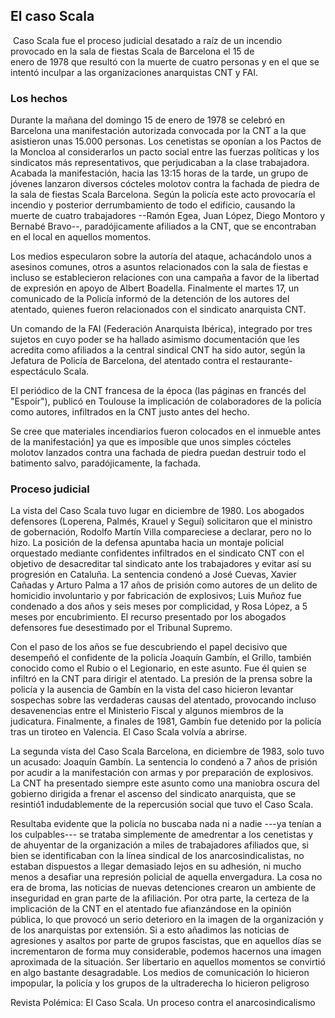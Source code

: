 ## El caso Scala

 Caso Scala fue el proceso judicial desatado a raíz de un incendio
provocado en la sala de fiestas Scala de Barcelona el 15 de
enero de 1978 que resultó con la muerte de cuatro personas y en el que
se intentó inculpar a las organizaciones anarquistas CNT y FAI.

### Los hechos

Durante la mañana del domingo 15 de enero de 1978 se celebró en
Barcelona una manifestación autorizada convocada por la CNT a la que
asistieron unas 15.000 personas. Los cenetistas se oponían a los Pactos
de la Moncloa al considerarlos un pacto social entre las fuerzas
políticas y los sindicatos más representativos, que perjudicaban a la
clase trabajadora. Acabada la manifestación, hacia las 13:15 horas de la
tarde, un grupo de jóvenes lanzaron diversos cócteles molotov contra la
fachada de piedra de la sala de fiestas Scala Barcelona. Según la
policía este acto provocaría el incendio y posterior derrumbamiento de
todo el edificio, causando la muerte de cuatro trabajadores --Ramón
Egea, Juan López, Diego Montoro y Bernabé Bravo--, paradójicamente
afiliados a la CNT, que se encontraban en el local en aquellos momentos.

Los medios especularon sobre la autoría del ataque, achacándolo unos a
asesinos comunes, otros a asuntos relacionados con la sala de fiestas e
incluso se establecieron relaciones con una campaña a favor de la
libertad de expresión en apoyo de Albert Boadella. Finalmente el martes
17, un comunicado de la Policía informó de la detención de los autores
del atentado, quienes fueron relacionados con el sindicato
anarquista CNT.

Un comando de la FAI (Federación Anarquista Ibérica), integrado por tres
sujetos en cuyo poder se ha hallado asimismo documentación que les
acredita como afiliados a la central sindical CNT ha sido autor, según
la Jefatura de Policía de Barcelona, del atentado contra el
restaurante-espectáculo Scala.

El periódico de la CNT francesa de la época (las páginas en francés del
\"Espoir\"), publicó en Toulouse la implicación de colaboradores de la
policía como autores, infiltrados en la CNT justo antes del hecho. 

Se cree que materiales incendiarios fueron colocados en el inmueble
antes de la manifestación\] ya que es imposible que unos simples
cócteles molotov lanzados contra una fachada de piedra puedan destruir
todo el batimento salvo, paradójicamente, la fachada.

### Proceso judicial

La vista del Caso Scala tuvo lugar en diciembre de 1980. Los abogados
defensores (Loperena, Palmés, Krauel y Seguí) solicitaron que el
ministro de gobernación, Rodolfo Martín Villa compareciese a declarar,
pero no lo hizo. La posición de la defensa apuntaba hacia un montaje
policial orquestado mediante confidentes infiltrados en el sindicato CNT
con el objetivo de desacreditar tal sindicato ante los trabajadores y
evitar así su progresión en Cataluña. La sentencia condenó a José
Cuevas, Xavier Cañadas y Arturo Palma a 17 años de prisión como autores
de un delito de homicidio involuntario y por fabricación de explosivos;
Luis Muñoz fue condenado a dos años y seis meses por complicidad, y Rosa
López, a 5 meses por encubrimiento. El recurso presentado por los
abogados defensores fue desestimado por el Tribunal Supremo.

Con el paso de los años se fue descubriendo el papel decisivo que
desempeñó el confidente de la policía Joaquín Gambín, el Grillo, también
conocido como el Rubio o el Legionario, en este asunto. Fue él quien se
infiltró en la CNT para dirigir el atentado. La presión de la prensa
sobre la policía y la ausencia de Gambín en la vista del caso hicieron
levantar sospechas sobre las verdaderas causas del atentado, provocando
incluso desavenencias entre el Ministerio Fiscal y algunos miembros de
la judicatura. Finalmente, a finales de 1981, Gambín fue detenido por la
policía tras un tiroteo en Valencia. El Caso Scala volvía a abrirse.

La segunda vista del Caso Scala Barcelona, en diciembre de 1983, solo
tuvo un acusado: Joaquín Gambín. La sentencia lo condenó a 7 años de
prisión por acudir a la manifestación con armas y por preparación de
explosivos. La CNT ha presentado siempre este asunto como una maniobra
oscura del gobierno dirigida a frenar el ascenso del sindicato
anarquista, que se resintió1 indudablemente de la repercusión social
que tuvo el Caso Scala.

Resultaba evidente que la policía no buscaba nada ni a nadie ---ya
tenían a los culpables--- se trataba simplemente de amedrentar a los
cenetistas y de ahuyentar de la organización a miles de trabajadores
afiliados que, si bien se identificaban con la línea sindical de los
anarcosindicalistas, no estaban dispuestos a llegar demasiado lejos en
su adhesión, ni mucho menos a desafiar una represión policial de aquella
envergadura. La cosa no era de broma, las noticias de nuevas detenciones
crearon un ambiente de inseguridad en gran parte de la afiliación. Por
otra parte, la certeza de la implicación de la CNT en el atentado fue
afianzándose en la opinión pública, lo que provocó un serio deterioro en
la imagen de la organización y de los anarquistas por extensión. Si a
esto añadimos las noticias de agresiones y asaltos por parte de grupos
fascistas, que en aquellos días se incrementaron de forma muy
considerable, podemos hacernos una imagen aproximada de la situación.
Ser libertario en aquellos momentos se convirtió en algo bastante
desagradable. Los medios de comunicación lo hicieron impopular, la
policía y los grupos de la ultraderecha lo hicieron peligroso

Revista Polémica: El Caso Scala. Un proceso contra el anarcosindicalismo


